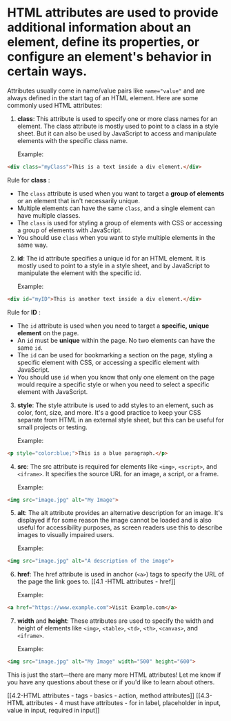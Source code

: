 # HTML attributes are used to provide additional information about an element, define its properties, or configure an element's behavior in certain ways.

Attributes usually come in name/value pairs like `name="value"` and are always defined in the start tag of an HTML element. Here are some commonly used HTML attributes:

1. **class**: 
	This attribute is used to specify one or more class names for an element. The class attribute is mostly used to point to a class in a style sheet. But it can also be used by JavaScript to access and manipulate elements with the specific class name.
	
	Example:
```HTML
<div class="myClass">This is a text inside a div element.</div>
```

Rule for **class** :
- The `class` attribute is used when you want to target a **group of elements** or an element that isn't necessarily unique.
- Multiple elements can have the same `class`, and a single element can have multiple classes.
- The `class` is used for styling a group of elements with CSS or accessing a group of elements with JavaScript.
- You should use `class` when you want to style multiple elements in the same way.

2. **id**: 
	The id attribute specifies a unique id for an HTML element. It is mostly used to point to a style in a style sheet, and by JavaScript to manipulate the element with the specific id.
	
	Example:
```HTML
<div id="myID">This is another text inside a div element.</div>
```

Rule for **ID** :
- The `id` attribute is used when you need to target a **specific, unique element** on the page.
- An `id` must be **unique** within the page. No two elements can have the same `id`.
- The `id` can be used for bookmarking a section on the page, styling a specific element with CSS, or accessing a specific element with JavaScript.
- You should use `id` when you know that only one element on the page would require a specific style or when you need to select a specific element with JavaScript.

3. **style**: 
	The style attribute is used to add styles to an element, such as color, font, size, and more. It's a good practice to keep your CSS separate from HTML in an external style sheet, but this can be useful for small projects or testing.
	
	Example:
```HTML
<p style="color:blue;">This is a blue paragraph.</p>
```

4. **src**: 
	The src attribute is required for elements like `<img>`, `<script>`, and `<iframe>`. It specifies the source URL for an image, a script, or a frame.

	Example:
```HTML
<img src="image.jpg" alt="My Image">
```

5. **alt**: 
	The alt attribute provides an alternative description for an image. It's displayed if for some reason the image cannot be loaded and is also useful for accessibility purposes, as screen readers use this to describe images to visually impaired users.

	Example:
```html
<img src="image.jpg" alt="A description of the image">
```

6. **href**: The href attribute is used in anchor (`<a>`) tags to specify the URL of the page the link goes to. [[4.1 -HTML attributes - href]]

	Example:
```html
<a href="https://www.example.com">Visit Example.com</a>
```

7. **width** and **height**: These attributes are used to specify the width and height of elements like `<img>`, `<table>`, `<td>`, `<th>`, `<canvas>`, and `<iframe>`.

	Example:
```html
<img src="image.jpg" alt="My Image" width="500" height="600">
```
This is just the start—there are many more HTML attributes! Let me know if you have any questions about these or if you'd like to learn about others.

[[4.2-HTML attributes - tags - basics - action, method attributes]]
[[4.3-HTML attributes - 4 must have attributes - for in label, placeholder in input, value in input, required in input]]
